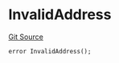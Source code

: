# InvalidAddress

[Git Source](https://github.com/Eoracle/target-contracts/blob/de89fc9e9bc7c046937883aa064d90812f1542cc/src/interfaces/Errors.sol)

```solidity
error InvalidAddress();
```
